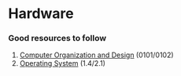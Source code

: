 # Hardware

### Good resources to follow
1. [Computer Organization and Design](https://www.youtube.com/playlist?list=PLe68gYG2zUeVOEPqea_qGKsuRiTtL21FO) (0101/0102)
2. [Operating System](https://www.youtube.com/playlist?list=PLqhmiqnOBz99PQA66JtEzF86fFbkfMfvL) (1.4/2.1)
